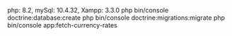 php: 8.2, mySql: 10.4.32, Xampp: 3.3.0
php bin/console doctrine:database:create
php bin/console doctrine:migrations:migrate
php bin/console app:fetch-currency-rates